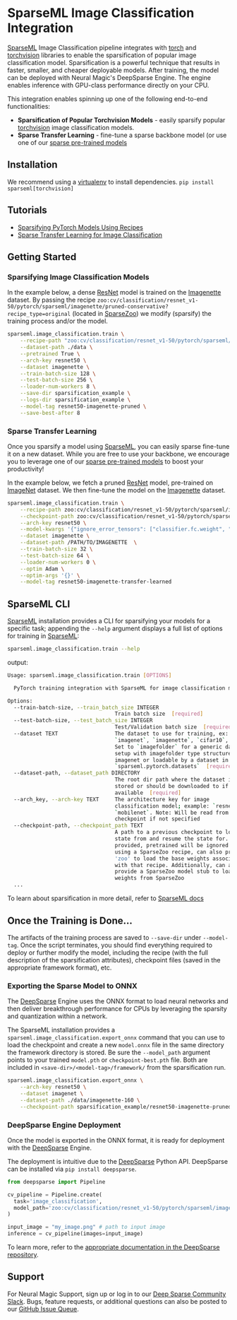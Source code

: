# SparseML Image Classification Integration


[SparseML] Image Classification pipeline integrates with [torch] and [torchvision] libraries to enable the sparsification of popular image classification model.
Sparsification is a powerful technique that results in faster, smaller, and cheaper deployable models. 
After training, the model can be deployed with Neural Magic's DeepSparse Engine. The engine enables inference with GPU-class performance directly on your CPU.

This integration enables spinning up one of the following end-to-end functionalities:
- **Sparsification of Popular Torchvision Models** - easily sparsify popular [torchvision] image classification models. 
- **Sparse Transfer Learning** - fine-tune a sparse backbone model (or use one of our [sparse pre-trained models](https://sparsezoo.neuralmagic.com/?domain=cv&sub_domain=classification&page=1)
## Installation

We recommend using a [virtualenv] to install dependencies.
```pip install sparseml[torchvision]```

## Tutorials

- [Sparsifying PyTorch Models Using Recipes](https://github.com/neuralmagic/sparseml/blob/main/integrations/pytorch/tutorials/sparsifying_pytorch_models_using_recipes.md)
- [Sparse Transfer Learning for Image Classification](https://github.com/neuralmagic/sparseml/blob/main/integrations/pytorch/tutorials/classification_sparse_transfer_learning_tutorial.md)

## Getting Started
### Sparsifying Image Classification Models
In the example below, a dense [ResNet] model is trained on the [Imagenette] dataset.
By passing the recipe `zoo:cv/classification/resnet_v1-50/pytorch/sparseml/imagenette/pruned-conservative?recipe_type=original` (located in [SparseZoo](https://sparsezoo.neuralmagic.com/models/cv%2Fclassification%2Fresnet_v1-50%2Fpytorch%2Fsparseml%2Fimagenette%2Fpruned-conservative))
we modify (sparsify) the training process and/or the model.
```bash
sparseml.image_classification.train \
    --recipe-path "zoo:cv/classification/resnet_v1-50/pytorch/sparseml/imagenette/pruned-conservative?recipe_type=original" \
    --dataset-path ./data \
    --pretrained True \
    --arch-key resnet50 \
    --dataset imagenette \
    --train-batch-size 128 \
    --test-batch-size 256 \
    --loader-num-workers 8 \
    --save-dir sparsification_example \
    --logs-dir sparsification_example \
    --model-tag resnet50-imagenette-pruned \
    --save-best-after 8         
```

### Sparse Transfer Learning

Once you sparsify a model using [SparseML], you can easily sparse fine-tune it on a new dataset.
While you are free to use your backbone, we encourage you to leverage one of our [sparse pre-trained models](https://sparsezoo.neuralmagic.com) to boost your productivity!

In the example below, we fetch a pruned [ResNet] model, pre-trained on [ImageNet] dataset. We then fine-tune the model on the [Imagenette] dataset. 
```bash
sparseml.image_classification.train \
    --recipe-path zoo:cv/classification/resnet_v1-50/pytorch/sparseml/imagenet/pruned95-none?recipe_type=transfer-classification \
    --checkpoint-path zoo:cv/classification/resnet_v1-50/pytorch/sparseml/imagenet/pruned95-none \
    --arch-key resnet50 \
    --model-kwargs '{"ignore_error_tensors": ["classifier.fc.weight", "classifier.fc.bias"]}' \
    --dataset imagenette \
    --dataset-path /PATH/TO/IMAGENETTE  \
    --train-batch-size 32 \
    --test-batch-size 64 \
    --loader-num-workers 0 \
    --optim Adam \
    --optim-args '{}' \
    --model-tag resnet50-imagenette-transfer-learned
```

## SparseML CLI

[SparseML] installation provides a CLI for sparsifying your models for a specific task;
 appending the `--help` argument displays a full list of options for training in [SparseML]:
```bash
sparseml.image_classification.train --help
```
output:
```bash
Usage: sparseml.image_classification.train [OPTIONS]

  PyTorch training integration with SparseML for image classification models

Options:
  --train-batch-size, --train_batch_size INTEGER
                                  Train batch size  [required]
  --test-batch-size, --test_batch_size INTEGER
                                  Test/Validation batch size  [required]
  --dataset TEXT                  The dataset to use for training, ex:
                                  `imagenet`, `imagenette`, `cifar10`, etc.
                                  Set to `imagefolder` for a generic dataset
                                  setup with imagefolder type structure like
                                  imagenet or loadable by a dataset in
                                  `sparseml.pytorch.datasets`  [required]
  --dataset-path, --dataset_path DIRECTORY
                                  The root dir path where the dataset is
                                  stored or should be downloaded to if
                                  available  [required]
  --arch_key, --arch-key TEXT     The architecture key for image
                                  classification model; example: `resnet50`,
                                  `mobilenet`. Note: Will be read from the
                                  checkpoint if not specified
  --checkpoint-path, --checkpoint_path TEXT
                                  A path to a previous checkpoint to load the
                                  state from and resume the state for. If
                                  provided, pretrained will be ignored . If
                                  using a SparseZoo recipe, can also provide
                                  'zoo' to load the base weights associated
                                  with that recipe. Additionally, can also
                                  provide a SparseZoo model stub to load model
                                  weights from SparseZoo
  ...
```

To learn about sparsification in more detail, refer to [SparseML docs](https://docs.neuralmagic.com/sparseml/)

## Once the Training is Done...

The artifacts of the training process are saved to `--save-dir` under `--model-tag`.
Once the script terminates, you should find everything required to deploy or further modify the model,
including the recipe (with the full description of the sparsification attributes), 
checkpoint files (saved in the appropriate framework format), etc.

### Exporting the Sparse Model to ONNX

The [DeepSparse] Engine uses the ONNX format to load neural networks and then 
deliver breakthrough performance for CPUs by leveraging the sparsity and quantization within a network.

The SparseML installation provides a `sparseml.image_classification.export_onnx` 
command that you can use to load the checkpoint and create a new `model.onnx` file in the same directory the
framework directory is stored. 
Be sure the `--model_path` argument points to your trained `model.pth` or `checkpoint-best.pth` file.
Both are included in `<save-dir>/<model-tag>/framework/` from the sparsification run.

```bash
sparseml.image_classification.export_onnx \
    --arch-key resnet50 \
    --dataset imagenet \
    --dataset-path ./data/imagenette-160 \
    --checkpoint-path sparsification_example/resnet50-imagenette-pruned/framework/model.pth
```

### DeepSparse Engine Deployment

Once the model is exported in the ONNX format, it is ready for deployment with the 
[DeepSparse] Engine. 

The deployment is intuitive due to the [DeepSparse] Python API.  DeepSparse can be installed via
`pip install deepsparse`.

```python
from deepsparse import Pipeline

cv_pipeline = Pipeline.create(
  task='image_classification', 
  model_path='zoo:cv/classification/resnet_v1-50/pytorch/sparseml/imagenet/pruned95-none',  # Path to checkpoint or SparseZoo stub
)

input_image = "my_image.png" # path to input image 
inference = cv_pipeline(images=input_image)
```


To learn more, refer to the [appropriate documentation in the DeepSparse repository](https://github.com/neuralmagic/deepsparse/tree/main/src/deepsparse/image_classification/README.md).

## Support

For Neural Magic Support, sign up or log in to our [Deep Sparse Community Slack](https://join.slack.com/t/discuss-neuralmagic/shared_invite/zt-q1a1cnvo-YBoICSIw3L1dmQpjBeDurQ). Bugs, feature requests, or additional questions can also be posted to our [GitHub Issue Queue](https://github.com/neuralmagic/sparseml/issues).


[torch]: https://pytorch.org/
[torchvision]: https://pytorch.org/vision/stable/index.html
[SparseML]: https://github.com/neuralmagic/sparseml
[SparseZoo]: https://sparsezoo.neuralmagic.com/
[ResNet]: https://arxiv.org/abs/1512.03385
[virtualenv]: https://docs.python.org/3/library/venv.html
[ImageNet]: https://www.image-net.org/
[Imagenette]: https://github.com/fastai/imagenette
[DeepSparse]: https://github.com/neuralmagic/sparseml
[DeepSparse Image Classification Documentation]: https://github.com/neuralmagic/deepsparse/tree/main/src/deepsparse/image_classification/README.md
